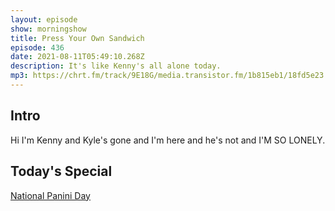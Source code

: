 ```yaml
---
layout: episode
show: morningshow
title: Press Your Own Sandwich
episode: 436
date: 2021-08-11T05:49:10.268Z
description: It's like Kenny's all alone today.
mp3: https://chrt.fm/track/9E18G/media.transistor.fm/1b815eb1/18fd5e23.mp3
---
```

## Intro

Hi I'm Kenny and Kyle's gone and I'm here and he's not and I'M SO LONELY.

## Today's Special

[National Panini Day](https://blog.shopcaputos.com/index.php/2021/08/10/national-panini-day/)